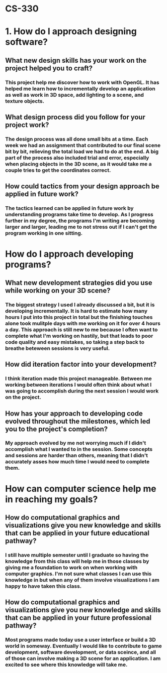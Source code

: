 # CS-330

# 1. How do I approach designing software?

## What new design skills has your work on the project helped you to craft?

### This project help me discover how to work with OpenGL. It has helped me learn how to incrementally develop an application as well as work in 3D space, add lighting to a scene, and texture objects.

## What design process did you follow for your project work?

### The design process was all done small bits at a time. Each week we had an assignment that contributed to our final scene bit by bit, relieving the total load we had to do at the end. A big part of the process also included trial and error, especially when placing objects in the 3D scene, as it would take me a couple tries to get the coordinates correct.

## How could tactics from your design approach be applied in future work?

### The tactics learned can be applied in future work by understanding programs take time to develop. As I progress further in my degree, the programs I'm writing are becoming larger and larger, leading me to not stress out if I can't get the program working in one sitting.

# How do I approach developing programs?

## What new development strategies did you use while working on your 3D scene?

### The biggest strategy I used I already discussed a bit, but it is developing incrementally. It is hard to estimate how many hours I put into this project in total but the finishing touches alone took mulitple days with me working on it for over 4 hours a day. This approach is still new to me because I often want to complete what I'm working on hastily, but that leads to poor code quality and easy mistakes, so taking a step back to breathe beteween sessions is very useful.

## How did iteration factor into your development?

### I think iteration made this project manageable. Between me working between iterations I would often think about what I was going to accomplish during the next session I would work on the project.

## How has your approach to developing code evolved throughout the milestones, which led you to the project's completion?

### My approach evolved by me not worrying much if I didn't accomplish what I wanted to in the session. Some concepts and sessions are harder than others, meaning that I didn't accurately asses how much time I would need to complete them.

# How can computer science help me in reaching my goals?

## How do computational graphics and visualizations give you new knowledge and skills that can be applied in your future educational pathway?

### I still have multiple semester until I graduate so having the knowledge from this class will help me in those classes by giving me a foundation to work on when working with computer graphics. I'm not sure what classes I can use this knowledge in but when any of them involve visualizations I am happy to have taken this class.

## How do computational graphics and visualizations give you new knowledge and skills that can be applied in your future professional pathway?

### Most programs made today use a user interface or build a 3D world in someway. Eventually I would like to contribute to game development, software development, or data sceince, and all of those can involve making a 3D scene for an application. I am excited to see where this knowledge will take me.
